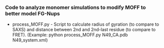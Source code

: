 ### Code to analyze monomer simulations to modify MOFF to better model FG-Nups

- process_MOFF.py - Script to calculate radius of gyration (to compare to SAXS) and distance between 2nd and 2nd-last residue (to compare to FRET).
(Example: python process_MOFF.py N49_CA.pdb N49_system.xml)